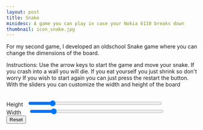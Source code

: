 ```yaml
---
layout: post
title: Snake
minidesc: A game you can play in case your Nokia 6110 breaks down
thumbnail: icon_snake.jpg
---
```


For my second game, I developed an oldschool Snake game where you can change the dimensions of the board.

Instructions:
Use the arrow keys to start the game and move your snake. If you crash into a wall you will die. If you eat yourself you just shrink so don't worry
If you wish to start again you can just press the restart the button.
With the sliders you can customize the width and height of the board

<canvas id="gc" width="450" height="450"></canvas>
<style> .slider { width: 350px;} </style>
<br>
Height &nbsp <input type="range" min="10" max="40" value="15" class="slider" id="sheight">
<br>
Width &nbsp &nbsp <input type="range" min="10" max="40" value="15" class="slider" id="swidth">
<br>
<button onclick="reset()">Reset</button>

<script src="snake.js"></script>
